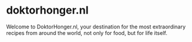 # doktorhonger.nl
Welcome to DoktorHonger.nl, your destination for the most extraordinary recipes from around the world, not only for food, but for life itself.
